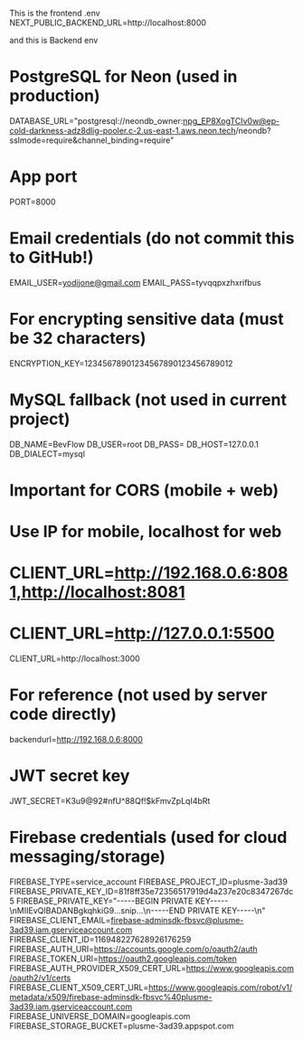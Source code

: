 This is the frontend .env
NEXT_PUBLIC_BACKEND_URL=http://localhost:8000

and this is Backend env

# PostgreSQL for Neon (used in production)
DATABASE_URL="postgresql://neondb_owner:npg_EP8XogTCIv0w@ep-cold-darkness-adz8dlig-pooler.c-2.us-east-1.aws.neon.tech/neondb?sslmode=require&channel_binding=require"

# App port
PORT=8000

# Email credentials (do not commit this to GitHub!)
EMAIL_USER=yodijone@gmail.com
EMAIL_PASS=tyvqqpxzhxrifbus

# For encrypting sensitive data (must be 32 characters)
ENCRYPTION_KEY=12345678901234567890123456789012

# MySQL fallback (not used in current project)
DB_NAME=BevFlow
DB_USER=root
DB_PASS=
DB_HOST=127.0.0.1
DB_DIALECT=mysql

# Important for CORS (mobile + web)
# Use IP for mobile, localhost for web
# CLIENT_URL=http://192.168.0.6:8081,http://localhost:8081
# CLIENT_URL=http://127.0.0.1:5500
CLIENT_URL=http://localhost:3000


# For reference (not used by server code directly)
backendurl=http://192.168.0.6:8000

# JWT secret key
JWT_SECRET=K3u9@92#nfU^88Qf!$kFmvZpLqI4bRt

# Firebase credentials (used for cloud messaging/storage)
FIREBASE_TYPE=service_account
FIREBASE_PROJECT_ID=plusme-3ad39
FIREBASE_PRIVATE_KEY_ID=81f8ff35e72356517919d4a237e20c8347267dc5
FIREBASE_PRIVATE_KEY="-----BEGIN PRIVATE KEY-----\nMIIEvQIBADANBgkqhkiG9...snip...\n-----END PRIVATE KEY-----\n"
FIREBASE_CLIENT_EMAIL=firebase-adminsdk-fbsvc@plusme-3ad39.iam.gserviceaccount.com
FIREBASE_CLIENT_ID=116948227628926176259
FIREBASE_AUTH_URI=https://accounts.google.com/o/oauth2/auth
FIREBASE_TOKEN_URI=https://oauth2.googleapis.com/token
FIREBASE_AUTH_PROVIDER_X509_CERT_URL=https://www.googleapis.com/oauth2/v1/certs
FIREBASE_CLIENT_X509_CERT_URL=https://www.googleapis.com/robot/v1/metadata/x509/firebase-adminsdk-fbsvc%40plusme-3ad39.iam.gserviceaccount.com
FIREBASE_UNIVERSE_DOMAIN=googleapis.com
FIREBASE_STORAGE_BUCKET=plusme-3ad39.appspot.com

